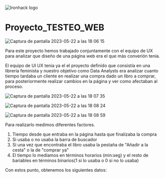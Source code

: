 ![Ironhack logo](https://i.imgur.com/1QgrNNw.png)


# Proyecto_TESTEO_WEB


![Captura de pantalla 2023-05-22 a las 18 06 15](https://github.com/Ironhack-Data-Madrid-Abril-2023/6.3-lab_two_sample_hypothesis_test/assets/125477881/061f1799-9a84-469e-b30c-04014e6e7c44)



Para este proyecto hemos trabajado conjuntamente con el equipo de UX para analizar que diseño de una página web era el que más converión tenía.

El equipo de UI UX tenia ya el el proyecto definido que consistía en una librería feminista y nuestro objetivo como Data Analysts era analizar cuanto tiempo tardaba un cliente en realizar una compra dado un libro a comprar, para posteriormente realizar cambios en la página y ver como afectaban al proceso.



![Captura de pantalla 2023-05-22 a las 18 07 35](https://github.com/Ironhack-Data-Madrid-Abril-2023/6.3-lab_two_sample_hypothesis_test/assets/125477881/4ffc155d-3be0-4705-bf71-29d41152fcd2)


![Captura de pantalla 2023-05-22 a las 18 08 24](https://github.com/Ironhack-Data-Madrid-Abril-2023/6.3-lab_two_sample_hypothesis_test/assets/125477881/450a325a-28bc-4aad-ab1c-13c7239d5066)


![Captura de pantalla 2023-05-22 a las 18 08 59](https://github.com/Ironhack-Data-Madrid-Abril-2023/6.3-lab_two_sample_hypothesis_test/assets/125477881/32f21d1a-a09e-4479-b1aa-f8caa31c3d3d)





Para realizarlo medimos diferentes factores.

  1.  Tiempo desde que entraba en la página hasta que finalizaba la compra
  2.  Si usaba o no usaba la barra de buscador
  3.  Si una vez que encontraba el libro usaba la pestaña de "Añadir a la cesta" o la de "comprar ya"
  4.  El tiempo lo medíamos en términos horarios (min:seg) y el resto de bariables en términos binarios(1 si lo usaba o 0 si no lo usaba)

Con estos punto, obtenemos los siguientes datos:

